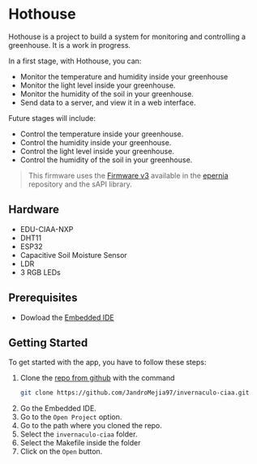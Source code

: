 # Hothouse

Hothouse is a project to build a system for monitoring and controlling a greenhouse. It is a work in progress.

In a first stage, with Hothouse, you can:
- Monitor the temperature and humidity inside your greenhouse
- Monitor the light level inside your greenhouse.
- Monitor the humidity of the soil in your greenhouse.
- Send data to a server, and view it in a web interface.

Future stages will include:
- Control the temperature inside your greenhouse.
- Control the humidity inside your greenhouse.
- Control the light level inside your greenhouse.
- Control the humidity of the soil in your greenhouse.

> This firmware uses the [Firmware v3](https://github.com/epernia/firmware_v3) available in the [epernia](https://github.com/epernia/firmware_v3) repository and the sAPI library.

## Hardware
- EDU-CIAA-NXP
- DHT11
- ESP32
- Capacitive Soil Moisture Sensor
- LDR
- 3 RGB LEDs

## Prerequisites
- Dowload the [Embedded IDE](https://github.com/epernia/software)

## Getting Started
To get started with the app, you have to follow these steps:
1. Clone the [repo from github](https://github.com/JandroMejia97/invernaculo-ciaa) with the command
    ```bash
    git clone https://github.com/JandroMejia97/invernaculo-ciaa.git
    ```
2. Go the Embedded IDE.
3. Go to the `Open Project` option.
4. Go to the path where you cloned the repo.
5. Select the `invernaculo-ciaa` folder.
6. Select the Makefile inside the folder
7. Click on the `Open` button.
